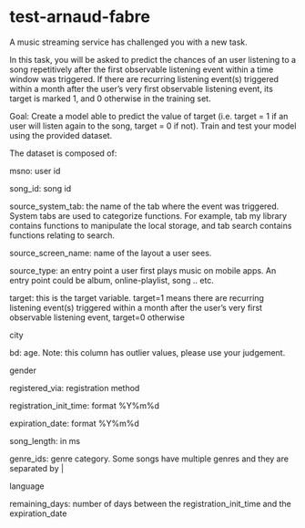 # test-arnaud-fabre

A music streaming service has challenged you with a new task.

In this task, you will be asked to predict the chances of an user listening to a song repetitively after the first observable listening event within a time window was triggered. If there are recurring listening event(s) triggered within a month after the user’s very first observable listening event, its target is marked 1, and 0 otherwise in the training set.

Goal: Create a model able to predict the value of target (i.e. target = 1 if an user will listen again to the song, target = 0 if not). Train and test your model using the provided dataset.


The dataset is composed of: 

msno: user id

song_id: song id

source_system_tab: the name of the tab where the event was triggered. System tabs are used to categorize functions. For example, tab my library contains functions to manipulate the local storage, and tab search contains functions relating to search.

source_screen_name: name of the layout a user sees.

source_type: an entry point a user first plays music on mobile apps. An entry point could be album, online-playlist, song .. etc.

target: this is the target variable. target=1 means there are recurring listening event(s) triggered within a month after the user’s very first observable listening event, target=0 otherwise

city

bd: age. Note: this column has outlier values, please use your judgement.

gender

registered_via: registration method

registration_init_time: format %Y%m%d

expiration_date: format %Y%m%d

song_length: in ms

genre_ids: genre category. Some songs have multiple genres and they are separated by |

language

remaining_days: number of days between the registration_init_time and the expiration_date
